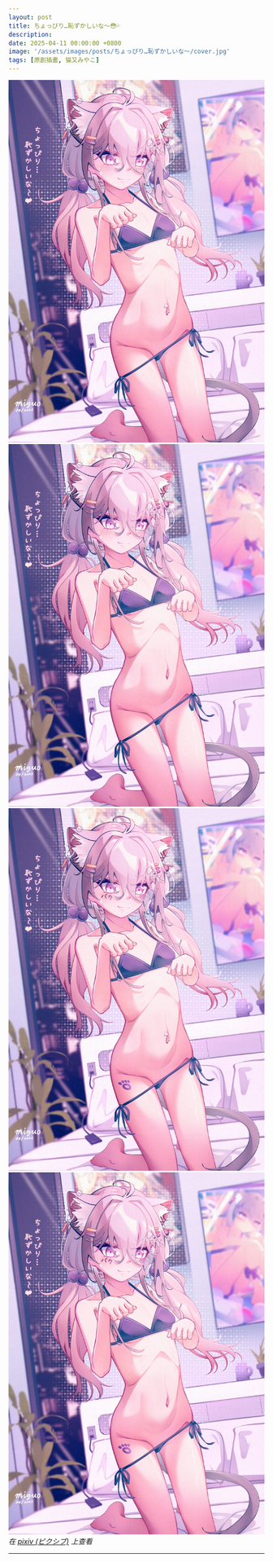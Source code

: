 ```yaml
---
layout: post
title: ちょっぴり…恥ずかしいな〜😳💦
description: 
date: 2025-04-11 00:00:00 +0800
image: '/assets/images/posts/ちょっぴり…恥ずかしいな〜/cover.jpg'
tags: [原創插畫, 猫又みやこ]
---
```


<div class="gallery-box">
  <div class="gallery">
    <img src="/assets/images/posts/ちょっぴり…恥ずかしいな〜/20_noise_04_A011F.jpg" loading="lazy">
  </div>
</div>

<div class="gallery-box">
  <div class="gallery">
    <img src="/assets/images/posts/ちょっぴり…恥ずかしいな〜/20_noise_04_A012F.jpg" loading="lazy">
    <img src="/assets/images/posts/ちょっぴり…恥ずかしいな〜/20_noise_04_A013F.jpg" loading="lazy">
    <img src="/assets/images/posts/ちょっぴり…恥ずかしいな〜/20_noise_04_A014F.jpg" loading="lazy">
  </div>
  <em>在 <a href="https://www.pixiv.net/artworks/129188094">pixiv (ピクシブ)</a> 上查看</em>
</div>

***